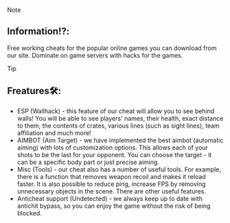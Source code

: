 > [!NOTE]
> ## Information⁉️:
> Free working cheats for the popular online games you can download from our site.
> Dominate on game servers with hacks for the games.



> [!TIP]
> ## Freatures🛠️:
> - ESP (Wallhack) - this feature of our cheat will allow you to see behind walls! You will be able to see players' names, their health, exact distance to them, the contents of crates, various lines (such as sight lines), team affiliation and much more!
> - AIMBOT (Aim Target) - we have implemented the best aimbot (automatic aiming) with lots of customization options. This allows each of your shots to be the last for your opponent. You can choose the target - it can be a specific body part or just precise aiming.
> - Misc (Tools) - our cheat also has a number of useful tools. For example, there is a function that removes weapon recoil and makes it reload faster. It is also possible to reduce ping, increase FPS by removing unnecessary objects in the scene. There are other useful features.
> - Anticheat support (Undetected) - we always keep up to date with antichit bypass, so you can enjoy the game without the risk of being blocked.
